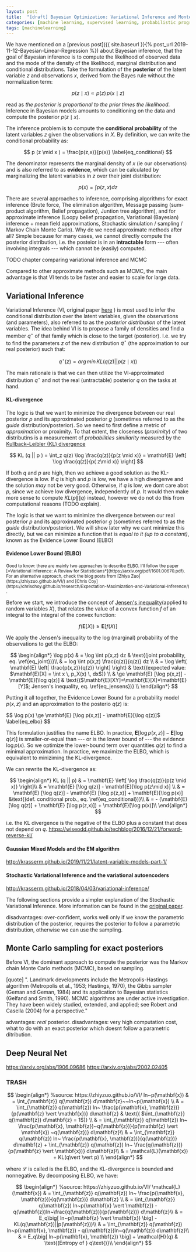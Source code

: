 ```yaml
---
layout: post
title:  "[draft] Bayesian Optimization: Variational Inference and Monte-Carlo methods"
categories: [machine learning, supervised learning, probabilistic programming]
tags: [machinelearning]
---
```


We have mentioned on a [previous post]({{ site.baseurl }}{% post_url 2019-11-12-Bayesian-Linear-Regression %}) about Bayesian inference, that the goal of Bayesian inference is to compute the likelihood of observed data and the mode of the density of the likelihood, marginal distribution and conditional distributions. Take the formulation of the **posterior** of the latent variable $z$ and observations $x$, derived from the Bayes rule without the normalization term:

$$
p (z \mid x) \propto p(z) \, p(x \mid z)
$$

read as *the posterior is proportional to the prior times the likelihood*. Inference in Bayesian models amounts to conditioning on the data and compute the posterior $p(z \mid x)$.

The inference problem is to compute the **conditional probability** of the latent variables $z$ given the observations in $X$. By definition, we can write the conditional probability as:

$$
p (z \mid x ) = \frac{p(z,x)}{p(x)}
\label{eq_conditional}
$$

The denominator represents the marginal density of $x$ (ie our observations) and is also referred to as **evidence**, which can be calculated by marginalizing the latent variables in $z$ over their joint distribution:

$$
p(x) = \int p(z,x) dz
\label{eq_joint}
$$



There are several approaches to inference, comprising algorithms for exact inference (Brute force, The elimination algorithm, Message passing (sum-product algorithm, Belief propagation), Juntion tree algorithm), and for approximate inference (Loopy belief propagation, Variational (Bayesian) inference + mean field approximations, Stochastic simulation / sampling / Markov Chain Monte Carlo). Why de we need approximate methods after all? Simple because for many cases, we cannot directly compute the posterior distribution, i.e. the posteior is in an **intractable** form --- often involving integrals --- which cannot be (easily) computed.

TODO chapter comparing variational inference and MCMC

Compared to other approximate methods such as MCMC, the main advantage is that VI tends to be faster and easier to scale for large data. 

## Variational Inference

Variational Inference (VI, original paper [here](http://www.columbia.edu/~jwp2128/Papers/HoffmanBleiWangPaisley2013.pdf) ) is most used to infer the conditional distribution over the latent variables, given the observations (and parameters), also referred to as the *posterior distribution* of the latent variables. The idea behind VI is to propose a family of densities and find a member $q^\star$ of that family which is close to the target (posterior). I.e. we try to find the parameters $z$ of the new distribution $q^\star$ (the approximation to our real posterior) such that:

$$
q^\star(z) = arg\,min \, KL(q(z) || p(z\mid x))
$$

The main rationale is that we can then utilize the VI-approximated distribution $q^\star$ and not the real (untractable) posterior $q$ on the tasks at hand.

#### KL-divergence

The logic is that we want to minimize the divergence between our real posterior $p$ and its approximated posterior $g$ (sometimes referred to as the *guide* distribution/posterior). So we need to first define a metric of *approximation* or proximity. To that extent, the closeness (*proximity*) of two distributins is a measurement of *probabilities similiarity* measured by the [Kullback–Leibler (KL) divergence](https://en.wikipedia.org/wiki/Kullback%E2%80%93Leibler_divergence) 

$$
KL (q || p ) =  \int_z q(z) \log \frac{q(z)}{p(z \mid x)} = \mathbf{E} \left[ \log \frac{q(z)}{p( z\mid x)} \right]
$$ 

If both $q$ and $p$ are high, then we achieve a good solution as the KL-divergence is low. If $q$ is high and $p$ is low, we have a high divergenve and the solution *may* not be very good. Otherwise, if *q* is low, we dont care abot *p*, since we achieve low divergence, independently of $p$. It would then make more sense to compute $KL(p\|\|q)$ instead, however we do not do this from computational reasons (TODO explain).

The logic is that we want to minimize the divergence between our real posterior $p$ and its approximated posterior $g$ (sometimes referred to as the *guide* distribution/posterior). We will show later why we cant minimize this directly, but we can minimize a function that is *equal to it (up to a constant)*, known as the Evidence Lower Bound (ELBO)

#### Evidence Lower Bound (ELBO)

<small>
Good to know: there are mainly two approaches to describe ELBO. I'll follow the paper [*Variational Inference: A Review for Statisticians*](https://arxiv.org/pdf/1601.00670.pdf). For an alternative approach, check the blog posts from [Zhiya Zuo](https://zhiyzuo.github.io/VI/) and [Chris Coy](https://chrischoy.github.io/research/Expectation-Maximization-and-Variational-Inference/) . 
</small>

Before we start, we introduce the concept of [Jensen's inequality](https://en.wikipedia.org/wiki/Jensen%27s_inequality)(applied to random variables $X$),  that relates the value of a convex function $f$ of an integral to the integral of the convex function:

$$
f ( \mathbf{E}[X] ) \ge \mathbf{E}[f(X)]
\label{eq_jensens}
$$

We apply the Jensen's inequality to the log (marginal) probability of the observations to get the ELBO:

$$
\begin{align*}
\log p(x) & = \log \int p(x,z) dz & \text{(joint probability, eq. \ref{eq_joint})}\\
  & = log \int p(x,z) \frac{q(z)}{q(z)} dz \\
  & = \log \left( \mathbf{E} \left[ \frac{p(x,z)}{q(z)} \right] \right)    & \text{(expected value: $\mathbf{E}[X] = \int x \, p_X(x) \, dx$)} \\
  & \ge \mathbf{E} [\log p(x,z)] - \mathbf{E}[\log q(z)] & \text{($\mathbf{E}[XY]=\mathbf{E}[X]*\mathbf{E}[Y]$; Jensen's inequality, eq. \ref{eq_jensens})} \\
\end{align*}
$$

Putting it all together, the Evidence Lower Bound for a probability model $p(x,z)$ and an approximation to the posterio $q(z)$  is:

$$
\log p(x) \ge \mathbf{E} [\log p(x,z)] - \mathbf{E}[\log q(z)]$
\label{eq_elbo}
$$

This formulation justifies the name ELBO. In practice, $\mathbf{E} [\log p(x,z)] - \mathbf{E}[\log q(z)]$ is smaller-or-equal than --- or is the lower bound of --- the evidence $\log p(x)$. So we optimize the lower-bound term over quantities $q(z)$ to find a minimal approximation. In practice, we maximize the ELBO, which is equivalent to miniziming the KL-divergence.

We can rewrite the KL-divergence as:

$$
\begin{align*}
KL (q || p) & = \mathbf{E} \left[ \log \frac{q(z)}{p(z \mid x)} \right]\\
 & = \mathbf{E} [\log q(z)] - \mathbf{E}[\log p(z\mid x)] \\  
 & = \mathbf{E} [\log q(z)] - \mathbf{E} [\log p(z,x)] + \mathbf{E}[\log p(x)]  &\text{(def. conditional prob., eq. \ref{eq_conditional})}\\  
 & = - (\mathbf{E} [\log q(z)] + \mathbf{E} [\log p(z,x)]) + \mathbf{E}[\log p(x)]\\
\end{align*}
$$

i.e. the KL divergence is the negative of the ELBO plus a constant that does not depend on $q$.
https://wiseodd.github.io/techblog/2016/12/21/forward-reverse-kl/

#### Gaussian Mixed Models and the EM algorithm

http://krasserm.github.io/2019/11/21/latent-variable-models-part-1/

#### Stochastic Variational Inference and the variational autoencoders

http://krasserm.github.io/2018/04/03/variational-inference/

 

The following sections provide a simpler explanation of the Stochastic Variational Inference. More information can be found in the [original paper](http://www.columbia.edu/~jwp2128/Papers/HoffmanBleiWangPaisley2013.pdf).

disadvantages: over-confident, works well only if we know the parametric distribution of the posterior, requires the posterior to follow a parametric distribution, otherwise we can use the sampling.

## Monte Carlo sampling for exact posteriors 

Before VI, the dominant approach to compute the posterior was the Markov chain Monte Carlo methods (MCMC), based on sampling. 

[quote]
". Landmark developments include the Metropolis-Hastings algorithm (Metropolis et al.,
1953; Hastings, 1970), the Gibbs sampler (Geman and Geman, 1984) and its application to
Bayesian statistics (Gelfand and Smith, 1990). MCMC algorithms are under active investigation. They have been widely studied, extended, and applied; see Robert and Casella (2004)
for a perspective."

 
advantages: *real* posterior.
disadvantages: very high computation cost, what to do with an exact posterior which doesnt follow a parametric ditribution.

## Deep Neural Net

https://arxiv.org/abs/1906.09686
https://arxiv.org/abs/2002.02405

### TRASH


$$
\begin{align*}
%source: https://zhiyzuo.github.io/VI/
ln~p(\mathbf{x}) & = \int_{\mathbf{z}} q(\mathbf{z}) d\mathbf{z}~~ln~p(\mathbf{x}) \\ 
&  = \int_{\mathbf{z}} q(\mathbf{z}) ln~ \frac{p(\mathbf{x}, \mathbf{z})}{p(\mathbf{z} \vert \mathbf{x})} d\mathbf{z} & \text{( $\int_{\mathbf{z}} q(\mathbf{z}) d\mathbf{z} = 1$)} \\
& = \int_{\mathbf{z}} q(\mathbf{z}) ln~ \frac{p(\mathbf{x}, \mathbf{z})~q(\mathbf{z})}{p(\mathbf{z} \vert \mathbf{x}) ~q(\mathbf{z})} d\mathbf{z}\\
& = \int_{\mathbf{z}} q(\mathbf{z}) ln~ \frac{p(\mathbf{x}, \mathbf{z})}{q(\mathbf{z})} d\mathbf{z} + \int_{\mathbf{z}} q(\mathbf{z}) ln~ \frac{q(\mathbf{z})}{p(\mathbf{z} \vert \mathbf{x})} d\mathbf{z}\\
& = \mathcal{L}(\mathbf{x}) + KL(q\vert \vert p) \\
\end{align*}
$$

where $\mathcal{L}$ is called is the ELBO, and the KL-divergence is bounded and nonnegative. By decomposing ELBO, we have:

$$
\begin{align*}
%source: https://zhiyzuo.github.io/VI/
\mathcal{L}(\mathbf{x}) & = \int_{\mathbf{z}} q(\mathbf{z}) ln~ \frac{p(\mathbf{x}, \mathbf{z})}{q(\mathbf{z})} d\mathbf{z} \\
& = \int_{\mathbf{z}} q(\mathbf{z}) ln~p(\mathbf{x} \vert \mathbf{z}) - q(\mathbf{z})ln~\frac{q(\mathbf{z})}{p(\mathbf{z})} d\mathbf{z}\\ 
& = E_q\big[ ln~p(\mathbf{z} \vert \mathbf{x}) \big] - KL(q(\mathbf{z})||p(\mathbf{z}))\\ 
& = \int_{\mathbf{z}} q(\mathbf{z}) ln~p(\mathbf{x}, \mathbf{z}) - q(\mathbf{z})ln~q(\mathbf{z}) d\mathbf{z}\\
& = E_q\big[ ln~p(\mathbf{x}, \mathbf{z}) \big] + \mathcal{H}(q) & \text{(Entropy of } q\text{)}\\
\end{align*}
$$
